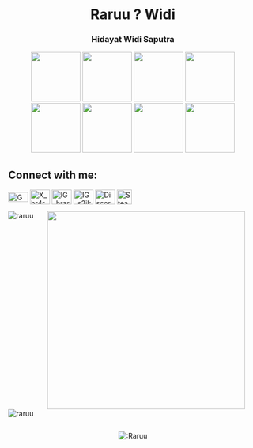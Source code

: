 <h1 align="center">Raruu ? Widi</h1>
<h3 align="center">Hidayat Widi Saputra</h3>


<p align="center">
  <img width="100" src="https://media.tenor.com/G3SyWVrEBQoAAAAd/bocchi-bocchi-the-rock.gif"/>
  <img width="100" src="https://media.tenor.com/G3SyWVrEBQoAAAAd/bocchi-bocchi-the-rock.gif"/>
  <img width="100" src="https://media.tenor.com/G3SyWVrEBQoAAAAd/bocchi-bocchi-the-rock.gif"/>
  <img width="100" src="https://media.tenor.com/G3SyWVrEBQoAAAAd/bocchi-bocchi-the-rock.gif"/>
  <img width="100" src="https://media.tenor.com/G3SyWVrEBQoAAAAd/bocchi-bocchi-the-rock.gif"/>
  <img width="100" src="https://media.tenor.com/G3SyWVrEBQoAAAAd/bocchi-bocchi-the-rock.gif"/>
  <img width="100" src="https://media.tenor.com/G3SyWVrEBQoAAAAd/bocchi-bocchi-the-rock.gif"/>
  <img width="100" src="https://media.tenor.com/G3SyWVrEBQoAAAAd/bocchi-bocchi-the-rock.gif"/>
</p>


## Connect with me:
<p align="left">
  <a href="mailto:widisaputra757@gmail.com"><img align="center" src="https://upload.wikimedia.org/wikipedia/commons/7/7e/Gmail_icon_%282020%29.svg" height="20" width="40" alt="GMail"/></a>
  <a href="https://twitter.com/hr4ru4" target="blank"><img align="center" src="https://raw.githubusercontent.com/rahuldkjain/github-profile-readme-generator/master/src/images/icons/Social/twitter.svg" alt="X_hr4ru4" height="30" width="40" /></a>
  <a href="https://instagram.com/hraruraruraru" target="blank"><img align="center" src="https://raw.githubusercontent.com/rahuldkjain/github-profile-readme-generator/master/src/images/icons/Social/instagram.svg" alt="IG_hraruraruraru" height="30" width="40" /></a>
  <a href="https://instagram.com/s3ik4tsu" target="blank"><img align="center" src="https://raw.githubusercontent.com/rahuldkjain/github-profile-readme-generator/master/src/images/icons/Social/instagram.svg" alt="IG_s3ik4tsu" height="30" width="40" /></a>
  <a href="https://discord.com/users/596541443917742080" target="blank"><img align="center" src="https://raw.githubusercontent.com/rahuldkjain/github-profile-readme-generator/master/src/images/icons/Social/discord.svg" alt="Discord" height="30" width="40" /></a>
  <a href="https://steamcommunity.com/profiles/76561199039870267/"><img align="center" src="https://upload.wikimedia.org/wikipedia/commons/thumb/8/83/Steam_icon_logo.svg/768px-Steam_icon_logo.svg.png" height="30" width="30" alt="Steam"/></a>
</p>

<p align="center">
  <img align="left" src="https://github-readme-stats-kagamiraruu-raruu.vercel.app/api/top-langs?username=raruu&show_icons=true&theme=tokyonight&locale=en&layout=donut" alt="raruu" /> 
  <img width="400" src="https://media.tenor.com/mzo_6q_TMW0AAAAC/shirasu-azusa-blue-archive.gif"/> 
  <img align="left" src="https://github-readme-stats-kagamiraruu-raruu.vercel.app/api?username=raruu&show_icons=true&theme=tokyonight&locale=en" alt="raruu" />   
</p>

&emsp;
<p align="center">
    
</p> 

<p align="center"> <img src="https://count.getloli.com/get/@:Raruu&theme=rule34" alt=":Raruu" /> </p>





